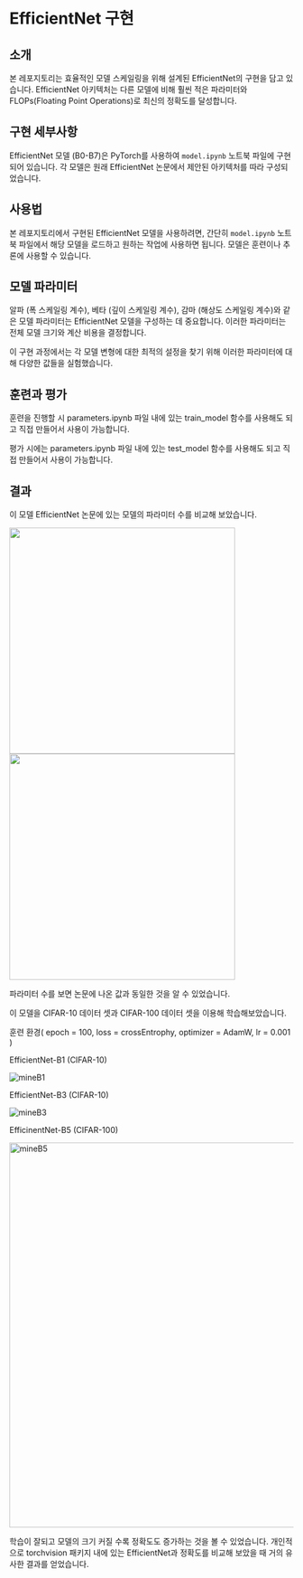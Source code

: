 # EfficientNet 구현

## 소개
본 레포지토리는 효율적인 모델 스케일링을 위해 설계된 EfficientNet의 구현을 담고 있습니다. EfficientNet 아키텍처는 다른 모델에 비해 훨씬 적은 파라미터와 FLOPs(Floating Point Operations)로 최신의 정확도를 달성합니다.

## 구현 세부사항
EfficientNet 모델 (B0-B7)은 PyTorch를 사용하여 `model.ipynb` 노트북 파일에 구현되어 있습니다. 각 모델은 원래 EfficientNet 논문에서 제안된 아키텍처를 따라 구성되었습니다.

## 사용법
본 레포지토리에서 구현된 EfficientNet 모델을 사용하려면, 간단히 `model.ipynb` 노트북 파일에서 해당 모델을 로드하고 원하는 작업에 사용하면 됩니다. 모델은 훈련이나 추론에 사용할 수 있습니다.

## 모델 파라미터
알파 (폭 스케일링 계수), 베타 (깊이 스케일링 계수), 감마 (해상도 스케일링 계수)와 같은 모델 파라미터는 EfficientNet 모델을 구성하는 데 중요합니다. 이러한 파라미터는 전체 모델 크기와 계산 비용을 결정합니다. 

이 구현 과정에서는 각 모델 변형에 대한 최적의 설정을 찾기 위해 이러한 파라미터에 대해 다양한 값들을 실험했습니다.

## 훈련과 평가
훈련을 진행할 시 parameters.ipynb 파일 내에 있는 train_model 함수를 사용해도 되고 직접 만들어서 사용이 가능합니다.

평가 시에는 parameters.ipynb 파일 내에 있는 test_model 함수를 사용해도 되고 직접 만들어서 사용이 가능합니다.

## 결과
이 모델 EfficientNet 논문에 있는 모델의 파라미터 수를 비교해 보았습니다.


<img src="https://github.com/syous154/From-Scratch/assets/56266206/21bba1ca-3c29-4e29-ac31-573af7ddab11" width="400" height="400"/>
<img src="https://github.com/syous154/From-Scratch/assets/56266206/91200292-b1b8-4208-9364-91ee011e4db6" width="400" height="400"/>


파라미터 수를 보면 논문에 나온 값과 동일한 것을 알 수 있었습니다.


이 모델을 CIFAR-10 데이터 셋과 CIFAR-100 데이터 셋을 이용해 학습해보았습니다.

훈련 환경( epoch = 100, loss = crossEntrophy, optimizer = AdamW, lr = 0.001 )




EfficientNet-B1 (CIFAR-10)


![mineB1](https://github.com/syous154/From-Scratch/assets/56266206/51441cc2-dc69-434e-88fc-b815282b64a0)



EfficientNet-B3 (CIFAR-10)


![mineB3](https://github.com/syous154/From-Scratch/assets/56266206/4ca03a29-6bcb-4819-9e8d-129a91fc127d)



EfficinentNet-B5 (CIFAR-100)


<img width="681" alt="mineB5" src="https://github.com/syous154/From-Scratch/assets/56266206/a688d46e-93ea-4049-a7fb-87a5963bb501">




학습이 잘되고 모델의 크기 커질 수록 정확도도 증가하는 것을 볼 수 있었습니다.
개인적으로 torchvision 패키지 내에 있는 EfficientNet과 정확도를 비교해 보았을 때 거의 유사한 결과를 얻었습니다.
